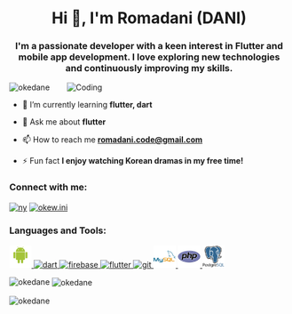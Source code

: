 <h1 align="center">Hi 👋, I'm Romadani (DANI)</h1>
<h3 align="center">I'm a passionate developer with a keen interest in Flutter and mobile app development. I love exploring new technologies and continuously improving my skills.</h3>
<img align="right" alt="Coding" width = "400" src="https://res.cloudinary.com/practicaldev/image/fetch/s--s2WZChX_--/c_limit%2Cf_auto%2Cfl_progressive%2Cq_66%2Cw_880/https://roszkowski.dev/images/2020-05-04/flutter_logo_leg.gif">

<p align="left"> <img src="https://komarev.com/ghpvc/?username=okedane&label=Profile%20views&color=0e75b6&style=flat" alt="okedane" /> </p>

- 🌱 I’m currently learning **flutter, dart**

- 💬 Ask me about **flutter**

- 📫 How to reach me **romadani.code@gmail.com**

- ⚡ Fun fact **I enjoy watching Korean dramas in my free time!**

<h3 align="left">Connect with me:</h3>
<p align="left">
<a href="https://fb.com/ny" target="blank"><img align="center" src="https://raw.githubusercontent.com/rahuldkjain/github-profile-readme-generator/master/src/images/icons/Social/facebook.svg" alt="ny" height="30" width="40" /></a>
<a href="https://instagram.com/okew.ini" target="blank"><img align="center" src="https://raw.githubusercontent.com/rahuldkjain/github-profile-readme-generator/master/src/images/icons/Social/instagram.svg" alt="okew.ini" height="30" width="40" /></a>
</p>

<h3 align="left">Languages and Tools:</h3>
<p align="left"> <a href="https://developer.android.com" target="_blank" rel="noreferrer"> <img src="https://raw.githubusercontent.com/devicons/devicon/master/icons/android/android-original-wordmark.svg" alt="android" width="40" height="40"/> </a> <a href="https://dart.dev" target="_blank" rel="noreferrer"> <img src="https://www.vectorlogo.zone/logos/dartlang/dartlang-icon.svg" alt="dart" width="40" height="40"/> </a> <a href="https://firebase.google.com/" target="_blank" rel="noreferrer"> <img src="https://www.vectorlogo.zone/logos/firebase/firebase-icon.svg" alt="firebase" width="40" height="40"/> </a> <a href="https://flutter.dev" target="_blank" rel="noreferrer"> <img src="https://www.vectorlogo.zone/logos/flutterio/flutterio-icon.svg" alt="flutter" width="40" height="40"/> </a> <a href="https://git-scm.com/" target="_blank" rel="noreferrer"> <img src="https://www.vectorlogo.zone/logos/git-scm/git-scm-icon.svg" alt="git" width="40" height="40"/> </a> <a href="https://www.mysql.com/" target="_blank" rel="noreferrer"> <img src="https://raw.githubusercontent.com/devicons/devicon/master/icons/mysql/mysql-original-wordmark.svg" alt="mysql" width="40" height="40"/> </a> <a href="https://www.php.net" target="_blank" rel="noreferrer"> <img src="https://raw.githubusercontent.com/devicons/devicon/master/icons/php/php-original.svg" alt="php" width="40" height="40"/> </a> <a href="https://www.postgresql.org" target="_blank" rel="noreferrer"> <img src="https://raw.githubusercontent.com/devicons/devicon/master/icons/postgresql/postgresql-original-wordmark.svg" alt="postgresql" width="40" height="40"/> </a> </p>

<p><img align="left" src="https://github-readme-stats.vercel.app/api/top-langs?username=okedane&show_icons=true&locale=en&layout=compact" alt="okedane" /></p>

<p>&nbsp;<img align="center" src="https://github-readme-stats.vercel.app/api?username=okedane&show_icons=true&locale=en" alt="okedane" /></p>

<p><img align="center" src="https://github-readme-streak-stats.herokuapp.com/?user=okedane&" alt="okedane" /></p>
